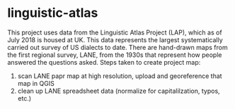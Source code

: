 # linguistic-atlas
This project uses data from the Linguistic Atlas Project (LAP), which as of July 2018 is housed at UK. This data represents the largest systematically carried out survey of US dialects to date. There are hand-drawn maps from the first regional survey, LANE, from the 1930s that represent how people answered the questions asked.
Steps taken to create project map:
  1) scan LANE papr map at high resolution, upload and georeference that map in QGIS
  2) clean up LANE spreadsheet data (normalize for capitalilzation, typos, etc.)
